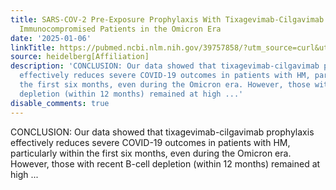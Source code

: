 ```yaml
---
title: SARS-COV-2 Pre-Exposure Prophylaxis With Tixagevimab-Cilgavimab in Haematological,
  Immunocompromised Patients in the Omicron Era
date: '2025-01-06'
linkTitle: https://pubmed.ncbi.nlm.nih.gov/39757858/?utm_source=curl&utm_medium=rss&utm_campaign=pubmed-2&utm_content=1FakS-2QOkCT8HsMOQP1bCRQ4YzyumYOmxmF0moLsQ3dFB1E9V&fc=20220326224207&ff=20250106171058&v=2.18.0.post9+e462414
source: heidelberg[Affiliation]
description: 'CONCLUSION: Our data showed that tixagevimab-cilgavimab prophylaxis
  effectively reduces severe COVID-19 outcomes in patients with HM, particularly within
  the first six months, even during the Omicron era. However, those with recent B-cell
  depletion (within 12 months) remained at high ...'
disable_comments: true
---
```

CONCLUSION: Our data showed that tixagevimab-cilgavimab prophylaxis effectively reduces severe COVID-19 outcomes in patients with HM, particularly within the first six months, even during the Omicron era. However, those with recent B-cell depletion (within 12 months) remained at high ...